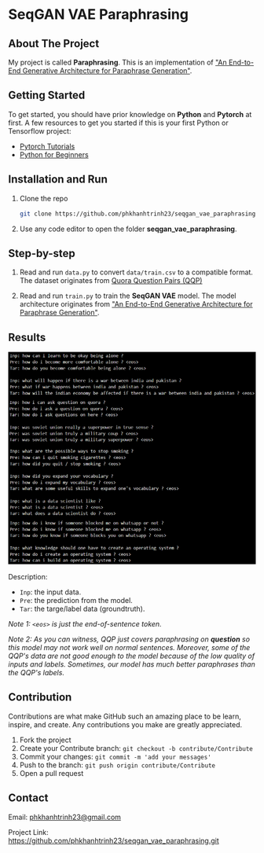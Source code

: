 # SeqGAN VAE Paraphrasing


## About The Project

My project is called **Paraphrasing**. This is an implementation of ["An End-to-End Generative Architecture for Paraphrase Generation"](https://aclanthology.org/D19-1309/).


## Getting Started

To get started, you should have prior knowledge on **Python** and **Pytorch** at first. A few resources to get you started if this is your first Python or Tensorflow project:

- [Pytorch Tutorials](https://pytorch.org/tutorials/)
- [Python for Beginners](https://www.python.org/about/gettingstarted/)


## Installation and Run

1. Clone the repo

   ```sh
   git clone https://github.com/phkhanhtrinh23/seqgan_vae_paraphrasing.git
   ```
  
2. Use any code editor to open the folder **seqgan_vae_paraphrasing**.


## Step-by-step

1. Read and run `data.py` to convert `data/train.csv` to a compatible format. The dataset originates from [Quora Question Pairs (QQP)](https://www.kaggle.com/competitions/quora-question-pairs/data)

2. Read and run `train.py` to train the **SeqGAN VAE** model. The model architecture originates from ["An End-to-End Generative Architecture for Paraphrase Generation"](https://aclanthology.org/D19-1309/).


## Results
<img src="./output.png"/>

Description:
- `Inp`: the input data.
- `Pre`: the prediction from the model.
- `Tar`: the targe/label data (groundtruth).

*Note 1: `<eos>` is just the end-of-sentence token.*

*Note 2: As you can witness, QQP just covers paraphrasing on **question** so this model may not work well on normal sentences. Moreover, some of the QQP's data are not good enough to the model because of the low quality of inputs and labels. Sometimes, our model has much better paraphrases than the QQP's labels.*


## Contribution

Contributions are what make GitHub such an amazing place to be learn, inspire, and create. Any contributions you make are greatly appreciated.

1. Fork the project
2. Create your Contribute branch: `git checkout -b contribute/Contribute`
3. Commit your changes: `git commit -m 'add your messages'`
4. Push to the branch: `git push origin contribute/Contribute`
5. Open a pull request


## Contact

Email: phkhanhtrinh23@gmail.com

Project Link: https://github.com/phkhanhtrinh23/seqgan_vae_paraphrasing.git
